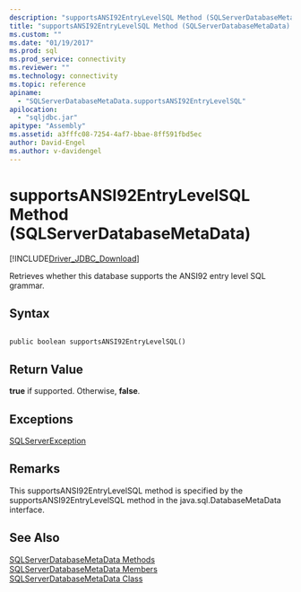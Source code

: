 ```yaml
---
description: "supportsANSI92EntryLevelSQL Method (SQLServerDatabaseMetaData)"
title: "supportsANSI92EntryLevelSQL Method (SQLServerDatabaseMetaData) | Microsoft Docs"
ms.custom: ""
ms.date: "01/19/2017"
ms.prod: sql
ms.prod_service: connectivity
ms.reviewer: ""
ms.technology: connectivity
ms.topic: reference
apiname: 
  - "SQLServerDatabaseMetaData.supportsANSI92EntryLevelSQL"
apilocation: 
  - "sqljdbc.jar"
apitype: "Assembly"
ms.assetid: a3fffc08-7254-4af7-bbae-8ff591fbd5ec
author: David-Engel
ms.author: v-davidengel
---
```

# supportsANSI92EntryLevelSQL Method (SQLServerDatabaseMetaData)
[!INCLUDE[Driver_JDBC_Download](../../../includes/driver_jdbc_download.md)]

  Retrieves whether this database supports the ANSI92 entry level SQL grammar.  
  
## Syntax  
  
```  
  
public boolean supportsANSI92EntryLevelSQL()  
```  
  
## Return Value  
 **true** if supported. Otherwise, **false**.  
  
## Exceptions  
 [SQLServerException](../../../connect/jdbc/reference/sqlserverexception-class.md)  
  
## Remarks  
 This supportsANSI92EntryLevelSQL method is specified by the supportsANSI92EntryLevelSQL method in the java.sql.DatabaseMetaData interface.  
  
## See Also  
 [SQLServerDatabaseMetaData Methods](../../../connect/jdbc/reference/sqlserverdatabasemetadata-methods.md)   
 [SQLServerDatabaseMetaData Members](../../../connect/jdbc/reference/sqlserverdatabasemetadata-members.md)   
 [SQLServerDatabaseMetaData Class](../../../connect/jdbc/reference/sqlserverdatabasemetadata-class.md)  
  
  
